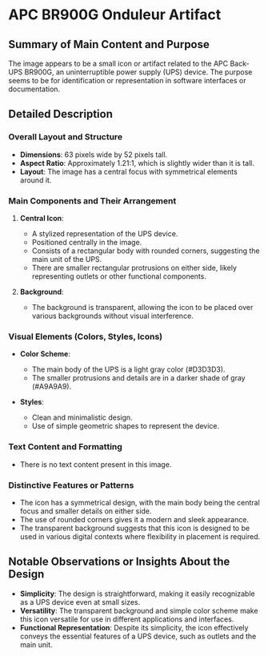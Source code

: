 # APC BR900G Onduleur Artifact

## Summary of Main Content and Purpose

The image appears to be a small icon or artifact related to the APC Back-UPS BR900G, an uninterruptible power supply (UPS) device. The purpose seems to be for identification or representation in software interfaces or documentation.

## Detailed Description

### Overall Layout and Structure
- **Dimensions**: 63 pixels wide by 52 pixels tall.
- **Aspect Ratio**: Approximately 1.21:1, which is slightly wider than it is tall.
- **Layout**: The image has a central focus with symmetrical elements around it.

### Main Components and Their Arrangement

1. **Central Icon**:
   - A stylized representation of the UPS device.
   - Positioned centrally in the image.
   - Consists of a rectangular body with rounded corners, suggesting the main unit of the UPS.
   - There are smaller rectangular protrusions on either side, likely representing outlets or other functional components.

2. **Background**:
   - The background is transparent, allowing the icon to be placed over various backgrounds without visual interference.

### Visual Elements (Colors, Styles, Icons)

- **Color Scheme**:
  - The main body of the UPS is a light gray color (#D3D3D3).
  - The smaller protrusions and details are in a darker shade of gray (#A9A9A9).

- **Styles**:
  - Clean and minimalistic design.
  - Use of simple geometric shapes to represent the device.

### Text Content and Formatting

- There is no text content present in this image.

### Distinctive Features or Patterns

- The icon has a symmetrical design, with the main body being the central focus and smaller details on either side.
- The use of rounded corners gives it a modern and sleek appearance.
- The transparent background suggests that this icon is designed to be used in various digital contexts where flexibility in placement is required.

## Notable Observations or Insights About the Design

- **Simplicity**: The design is straightforward, making it easily recognizable as a UPS device even at small sizes.
- **Versatility**: The transparent background and simple color scheme make this icon versatile for use in different applications and interfaces.
- **Functional Representation**: Despite its simplicity, the icon effectively conveys the essential features of a UPS device, such as outlets and the main unit.